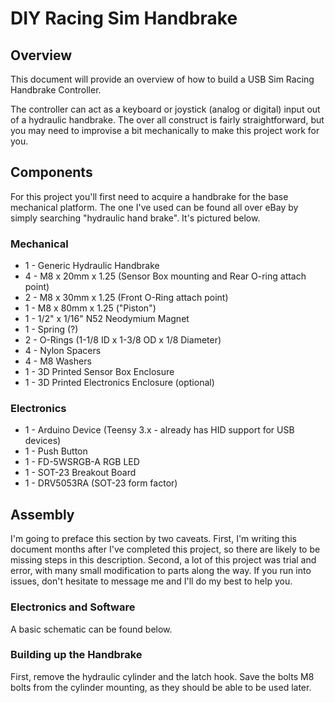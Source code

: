 # DIY Racing Sim Handbrake

## Overview 

This document will provide an overview of how to build a USB Sim Racing Handbrake Controller. 

The controller can act as a keyboard or joystick (analog or digital) input out of a hydraulic handbrake. The over all construct is fairly straightforward, but you may need to improvise a bit mechanically to make this project work for you.

## Components

For this project you'll first need to acquire a handbrake for the base mechanical platform. The one I've used can be found all over eBay by simply searching "hydraulic hand brake". It's pictured below.

[handbrake]: ./img/handbrake.jpg "Chinesium Hydraulic Hand Brake"

### Mechanical 

* 1 - Generic Hydraulic Handbrake 
* 4 - M8 x 20mm x 1.25 (Sensor Box mounting and Rear O-ring attach point)
* 2 - M8 x 30mm x 1.25 (Front O-Ring attach point)
* 1 - M8 x 80mm x 1.25 ("Piston")
* 1 - 1/2" x 1/16" N52 Neodymium Magnet
* 1 - Spring (?)
* 2 - O-Rings (1-1/8 ID x 1-3/8 OD x 1/8 Diameter) 
* 4 - Nylon Spacers
* 4 - M8 Washers
* 1 - 3D Printed Sensor Box Enclosure
* 1 - 3D Printed Electronics Enclosure (optional)

### Electronics

* 1 - Arduino Device (Teensy 3.x - already has HID support for USB devices)
* 1 - Push Button
* 1 - FD-5WSRGB-A RGB LED
* 1 - SOT-23 Breakout Board
* 1 - DRV5053RA (SOT-23 form factor)

## Assembly

I'm going to preface this section by two caveats. First, I'm writing this document months after I've completed this project, so there are likely to be missing steps in this description. Second, a lot of this project was trial and error, with many small modification to parts along the way. If you run into issues, don't hesitate to message me and I'll do my best to help you.

### Electronics and Software

A basic schematic can be found below.

[handbrake]: ./img/schematic.png "Handbrake Schematic"


### Building up the Handbrake 

First, remove the hydraulic cylinder and the latch hook. Save the bolts M8 bolts from the cylinder mounting, as they should be able to be used later.



